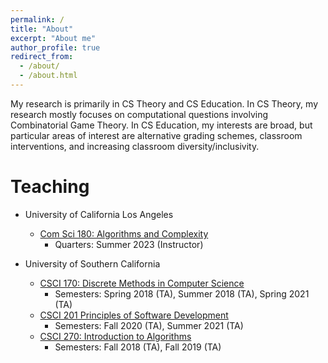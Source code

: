 ```yaml
---
permalink: /
title: "About"
excerpt: "About me"
author_profile: true
redirect_from: 
  - /about/
  - /about.html
---
```


My research is primarily in CS Theory and CS Education. In CS Theory, my research mostly focuses on computational questions involving Combinatorial Game Theory. In CS Education, my interests are broad, but particular areas of interest are alternative grading schemes, classroom interventions, and increasing classroom diversity/inclusivity.

Teaching
======

* University of California Los Angeles
  * [Com Sci 180: Algorithms and Complexity](https://catalog.registrar.ucla.edu/course/2022/comsci180?siteYear=2022)
    * Quarters: Summer 2023 (Instructor)

* University of Southern California
  * [CSCI 170: Discrete Methods in Computer Science](https://classes.usc.edu/term-20231/course/csci-170/)
    * Semesters: Spring 2018 (TA), Summer 2018 (TA), Spring 2021 (TA)
  * [CSCI 201 Principles of Software Development](https://classes.usc.edu/term-20231/course/csci-201/)
    * Semesters: Fall 2020 (TA), Summer 2021 (TA)
  * [CSCI 270: Introduction to Algorithms](https://classes.usc.edu/term-20231/course/csci-270/)
    * Semesters: Fall 2018 (TA), Fall 2019 (TA)
